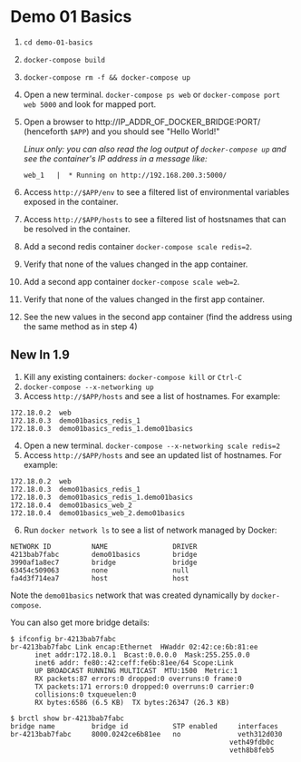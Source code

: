Demo 01 Basics
==============

1. `cd demo-01-basics`
2. `docker-compose build`
3. `docker-compose rm -f && docker-compose up`
4. Open a new terminal. `docker-compose ps web` or `docker-compose port web 5000` and look for mapped port.
5. Open a browser to http://IP_ADDR_OF_DOCKER_BRIDGE:PORT/ (henceforth `$APP`) and you should see "Hello World!"

    _Linux only: you can also read the log output of `docker-compose up` and see the container's IP address in a message like:_

    `web_1   |  * Running on http://192.168.200.3:5000/`
6. Access `http://$APP/env` to see a filtered list of environmental variables exposed in the container.
7. Access `http://$APP/hosts` to see a filtered list of hostsnames that can be resolved in the container.
8. Add a second redis container `docker-compose scale redis=2`.
9. Verify that none of the values changed in the app container.
10. Add a second app container `docker-compose scale web=2`.
11. Verify that none of the values changed in the first app container.
12. See the new values in the second app container (find the address using the same method as in step 4)

New In 1.9
----------

1. Kill any existing containers: `docker-compose kill` or `Ctrl-C`
2. `docker-compose --x-networking up`
3. Access `http://$APP/hosts` and see a list of hostnames. For example:
  ```
172.18.0.2	web
172.18.0.3	demo01basics_redis_1
172.18.0.3	demo01basics_redis_1.demo01basics
  ```
4. Open a new terminal. `docker-compose --x-networking scale redis=2`
5. Access `http://$APP/hosts` and see an updated list of hostnames. For example:
  ```
172.18.0.2	web
172.18.0.3	demo01basics_redis_1
172.18.0.3	demo01basics_redis_1.demo01basics
172.18.0.4	demo01basics_web_2
172.18.0.4	demo01basics_web_2.demo01basics
  ```
6. Run `docker network ls` to see a list of network managed by Docker:
```
NETWORK ID          NAME                DRIVER
4213bab7fabc        demo01basics        bridge
3990af1a8ec7        bridge              bridge
63454c509063        none                null
fa4d3f714ea7        host                host
```

  Note the `demo01basics` network that was created dynamically by `docker-compose`.

  You can also get more bridge details:

  ```
$ ifconfig br-4213bab7fabc
br-4213bab7fabc Link encap:Ethernet  HWaddr 02:42:ce:6b:81:ee  
        inet addr:172.18.0.1  Bcast:0.0.0.0  Mask:255.255.0.0
        inet6 addr: fe80::42:ceff:fe6b:81ee/64 Scope:Link
        UP BROADCAST RUNNING MULTICAST  MTU:1500  Metric:1
        RX packets:87 errors:0 dropped:0 overruns:0 frame:0
        TX packets:171 errors:0 dropped:0 overruns:0 carrier:0
        collisions:0 txqueuelen:0
        RX bytes:6586 (6.5 KB)  TX bytes:26347 (26.3 KB)

$ brctl show br-4213bab7fabc
bridge name         bridge id           STP enabled     interfaces
br-4213bab7fabc     8000.0242ce6b81ee   no              veth312d030
                                                        veth49fdb0c
                                                        veth8b8feb5
  ```
